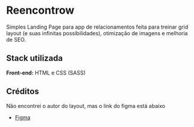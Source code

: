
# Reencontrow

Simples Landing Page para app de relacionamentos feita para treinar grid layout (e suas infinitas possibilidades), otimização de imagens e melhoria de SEO.

## Stack utilizada

**Front-end:** HTML e CSS (SASS)

## Créditos
Não encontrei o autor do layout, mas o link do figma está abaixo

- [Figma](https://www.figma.com/file/HwpifsL1lluk9idAN1s8Um/Projeto-Aula?node-id=2%3A2)

